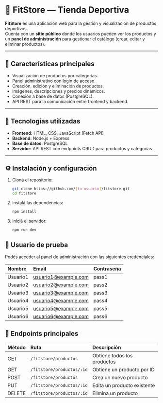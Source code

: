 # 🏪 FitStore — Tienda Deportiva

**FitStore** es una aplicación web para la gestión y visualización de productos deportivos.  
Cuenta con un **sitio público** donde los usuarios pueden ver los productos y un **panel de administración** para gestionar el catálogo (crear, editar y eliminar productos).

---

## 🚀 Características principales

- Visualización de productos por categorías.  
- Panel administrativo con login de acceso.  
- Creación, edición y eliminación de productos.  
- Imágenes, descripciones y precios dinámicos.  
- Conexión a base de datos (PostgreSQL).  
- API REST para la comunicación entre frontend y backend.

---

## 🧩 Tecnologías utilizadas

- **Frontend:** HTML, CSS, JavaScript (Fetch API)  
- **Backend:** Node.js + Express  
- **Base de datos:** PostgreSQL  
- **Servidor:** API REST con endpoints CRUD para productos y categorías  

---

## ⚙️ Instalación y configuración

1. Cloná el repositorio:

   ```bash
   git clone https://github.com/[tu-usuario]/fitstore.git
   cd fitstore

2. Instalá las dependencias:

   ```bash
   npm install

3. Iniciá el servidor:

   ```bash
   npm run dev

## 👥 Usuario de prueba
Podés acceder al panel de administración con las siguientes credenciales:

| Nombre | Email | Contraseña |
|:--------|:------------------------|:------------|
| Usuario1 | usuario1@example.com | pass1 |
| Usuario2 | usuario2@example.com | pass2 |
| Usuario3 | usuario3@example.com | pass3 |
| Usuario4 | usuario4@example.com | pass4 |
| Usuario5 | usuario5@example.com | pass5 |
| Usuario6 | usuario6@example.com | pass6 |


## 📡 Endpoints principales

| Método | Ruta | Descripción |
|:-------|:------|:-------------|
| GET | `/fitstore/productos` | Obtiene todos los productos |
| GET | `/fitstore/productos/:id` | Obtiene un producto por ID |
| POST | `/fitstore/productos` | Crea un nuevo producto |
| PUT | `/fitstore/productos/:id` | Edita un producto existente |
| DELETE | `/fitstore/productos/:id` | Elimina un producto |

